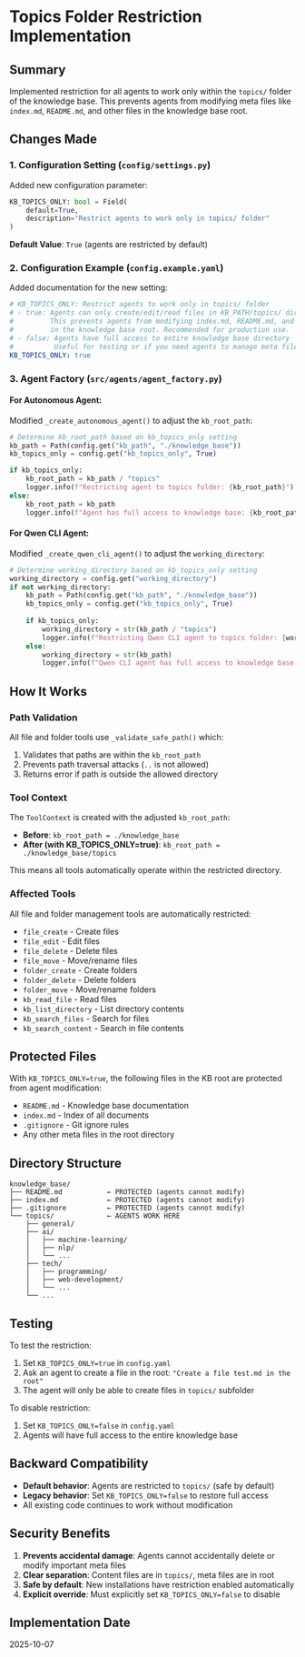 # Topics Folder Restriction Implementation

## Summary

Implemented restriction for all agents to work only within the `topics/` folder of the knowledge base. This prevents agents from modifying meta files like `index.md`, `README.md`, and other files in the knowledge base root.

## Changes Made

### 1. Configuration Setting (`config/settings.py`)

Added new configuration parameter:

```python
KB_TOPICS_ONLY: bool = Field(
    default=True,
    description="Restrict agents to work only in topics/ folder"
)
```

**Default Value**: `True` (agents are restricted by default)

### 2. Configuration Example (`config.example.yaml`)

Added documentation for the new setting:

```yaml
# KB_TOPICS_ONLY: Restrict agents to work only in topics/ folder
# - true: Agents can only create/edit/read files in KB_PATH/topics/ directory
#         This prevents agents from modifying index.md, README.md, and other meta files
#         in the knowledge base root. Recommended for production use.
# - false: Agents have full access to entire knowledge base directory
#          Useful for testing or if you need agents to manage meta files
KB_TOPICS_ONLY: true
```

### 3. Agent Factory (`src/agents/agent_factory.py`)

#### For Autonomous Agent:
Modified `_create_autonomous_agent()` to adjust the `kb_root_path`:

```python
# Determine kb_root_path based on kb_topics_only setting
kb_path = Path(config.get("kb_path", "./knowledge_base"))
kb_topics_only = config.get("kb_topics_only", True)

if kb_topics_only:
    kb_root_path = kb_path / "topics"
    logger.info(f"Restricting agent to topics folder: {kb_root_path}")
else:
    kb_root_path = kb_path
    logger.info(f"Agent has full access to knowledge base: {kb_root_path}")
```

#### For Qwen CLI Agent:
Modified `_create_qwen_cli_agent()` to adjust the `working_directory`:

```python
# Determine working_directory based on kb_topics_only setting
working_directory = config.get("working_directory")
if not working_directory:
    kb_path = Path(config.get("kb_path", "./knowledge_base"))
    kb_topics_only = config.get("kb_topics_only", True)
    
    if kb_topics_only:
        working_directory = str(kb_path / "topics")
        logger.info(f"Restricting Qwen CLI agent to topics folder: {working_directory}")
    else:
        working_directory = str(kb_path)
        logger.info(f"Qwen CLI agent has full access to knowledge base: {working_directory}")
```

## How It Works

### Path Validation

All file and folder tools use `_validate_safe_path()` which:
1. Validates that paths are within the `kb_root_path`
2. Prevents path traversal attacks (`..` is not allowed)
3. Returns error if path is outside the allowed directory

### Tool Context

The `ToolContext` is created with the adjusted `kb_root_path`:
- **Before**: `kb_root_path = ./knowledge_base`
- **After (with KB_TOPICS_ONLY=true)**: `kb_root_path = ./knowledge_base/topics`

This means all tools automatically operate within the restricted directory.

### Affected Tools

All file and folder management tools are automatically restricted:
- `file_create` - Create files
- `file_edit` - Edit files
- `file_delete` - Delete files
- `file_move` - Move/rename files
- `folder_create` - Create folders
- `folder_delete` - Delete folders
- `folder_move` - Move/rename folders
- `kb_read_file` - Read files
- `kb_list_directory` - List directory contents
- `kb_search_files` - Search for files
- `kb_search_content` - Search in file contents

## Protected Files

With `KB_TOPICS_ONLY=true`, the following files in the KB root are protected from agent modification:
- `README.md` - Knowledge base documentation
- `index.md` - Index of all documents
- `.gitignore` - Git ignore rules
- Any other meta files in the root directory

## Directory Structure

```
knowledge_base/
├── README.md           ← PROTECTED (agents cannot modify)
├── index.md            ← PROTECTED (agents cannot modify)
├── .gitignore          ← PROTECTED (agents cannot modify)
└── topics/             ← AGENTS WORK HERE
    ├── general/
    ├── ai/
    │   ├── machine-learning/
    │   ├── nlp/
    │   └── ...
    ├── tech/
    │   ├── programming/
    │   ├── web-development/
    │   └── ...
    └── ...
```

## Testing

To test the restriction:

1. Set `KB_TOPICS_ONLY=true` in `config.yaml`
2. Ask an agent to create a file in the root: `"Create a file test.md in the root"`
3. The agent will only be able to create files in `topics/` subfolder

To disable restriction:

1. Set `KB_TOPICS_ONLY=false` in `config.yaml`
2. Agents will have full access to the entire knowledge base

## Backward Compatibility

- **Default behavior**: Agents are restricted to `topics/` (safe by default)
- **Legacy behavior**: Set `KB_TOPICS_ONLY=false` to restore full access
- All existing code continues to work without modification

## Security Benefits

1. **Prevents accidental damage**: Agents cannot accidentally delete or modify important meta files
2. **Clear separation**: Content files are in `topics/`, meta files are in root
3. **Safe by default**: New installations have restriction enabled automatically
4. **Explicit override**: Must explicitly set `KB_TOPICS_ONLY=false` to disable

## Implementation Date

2025-10-07
